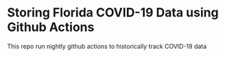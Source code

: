 # Storing Florida COVID-19 Data using Github Actions

This repo run nightly github actions to historically track COVID-19 data
